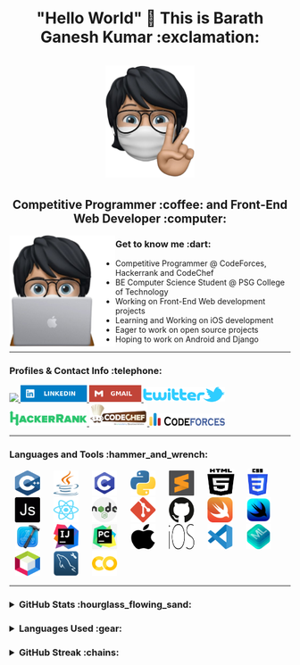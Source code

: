 <h1 align="center"> "Hello World" 👋 This is Barath Ganesh Kumar :exclamation: <br></br>
<img width="160" height="200" hspace="10" src="icons/h1.png"/>
</h1>

<h2 align="center"> Competitive Programmer :coffee: and Front-End Web Developer :computer:</h2>

<img align="left" width="190" height="200" src="icons/h2.png"/>

<h3>Get to know me :dart: </h3>

- Competitive Programmer @ CodeForces, Hackerrank and CodeChef
- BE Computer Science Student @ PSG College of Technology
- Working on Front-End Web development projects
- Learning and Working on iOS development
- Eager to work on open source projects
- Hoping to work on Android and Django

---

<h3>Profiles & Contact Info :telephone:</h3>

<a href="https://barathkumarbk-15.github.io/Barath-Ganesh-Kumar/"> <img height = "27" src = "https://www.freepnglogos.com/uploads/logo-website-png/logo-website-file-globe-icon-svg-wikimedia-commons-21.png"> </a>
<a href="https://www.linkedin.com/in/barathkumarbk-15/" target="_blank"> <img height="30" src="icons/p1.svg"/> </a>
<a href="mailto:barathganeshkumar2002@gmail.com" target="_blank"> <img height="30" src="icons/p2.svg"/> </a>
<a href="https://twitter.com/BarathGaneshKu1" target="_blank"> <img height="27" src="icons/p3.png"/> </a>
<a href="https://www.hackerrank.com/barathganeshkum1" target="_blank"> <img height="27" src="icons/p4.png"/> </a>
<a href="https://www.codechef.com/users/barathkumar15" target="_blank"> <img height="40" src="icons/p5.png"/> </a>
<a href="https://codeforces.com/profile/BK15" target="_blank"> <img height="23" width="135" style="clip-path: rect(10px, 0px, 0px, 0px);" src="icons/p6.png"/> </a>

---

<h3>Languages and Tools :hammer_and_wrench:</h3>
<p>
<img width="45" height="45" hspace="10" src="icons/1.svg"/>
<img width="45" height="45" hspace="10" src="icons/2.svg"/>
<img width="45" height="45" hspace="10" src="icons/3.png"/>
<img width="45" height="45" hspace="10" src="icons/4.svg"/>
<img width="45" height="45" hspace="10" src="icons/5.svg"/>
<img width="48" height="48" hspace="10" src="icons/6.svg"/>
<img width="36" height="48" hspace="10" src="icons/7.png"/>
<img width="45" height="45" hspace="10" src="icons/8.svg"/>
<img width="45" height="45" hspace="10" src="icons/9.svg"/>
<img width="45" height="45" hspace="10" src="icons/10.svg"/>
<img width="45" height="45" hspace="10" src="icons/11.svg"/>
<img width="45" height="45" hspace="10" src="icons/12.svg"/>
<img width="45" height="45" hspace="10" src="icons/13.svg"/>
<img width="45" height="45" hspace="10" src="icons/14.png"/>
<img width="45" height="45" hspace="10" src="icons/15.png"/>
<img width="45" height="45" hspace="10" src="icons/16.svg"/>
<img width="45" height="45" hspace="10" src="icons/17.png"/>
<img width="45" height="45" hspace="10" src="icons/18.svg"/> 
<img width="45" height="45" hspace="10" src="icons/19.svg"/>
<img width="45" height="45" hspace="10" src="icons/20.svg"/>
<img width="45" height="45" hspace="10" src="icons/21.png"/>
<img width="45" height="45" hspace="10" src="icons/22.png"/>
<img width="45" height="45" hspace="10" src="icons/24.png"/>
<img width="45" height="45" hspace="10" src="icons/25.png"/>
</p>
 
---
 
<h3> <details> <summary> GitHub Stats 	:hourglass_flowing_sand: </summary> <p align="center"> <br> <br> <img src="https://komarev.com/ghpvc/?username=BarathKumarBK-15&label=PROFILE+VIEWS&color=ff3d67"/> <br> <br> <img src="https://github-readme-stats.vercel.app/api?username=BarathKumarBK-15&show_icons=true&theme=radical"/> </p> </details> </h3>

<h3> <details> <summary> Languages Used :gear: </summary> <p align="center"> <br> <br> <img src="https://github-readme-stats.vercel.app/api/top-langs/?username=BarathKumarBK-15&layout=compact"/> </details> </h3>
 
<h3> <details> <summary> GitHub Streak :chains: </summary> <p align="center"> <br> <br> <img src="https://github-readme-streak-stats.herokuapp.com/?user=BarathKumarBK-15&theme=radical"/> </details> </h3>
 
<!--
**BarathKumarBK-15/BarathKumarBK-15** is a ✨ _special_ ✨ repository because its `README.md` (this file) appears on your GitHub profile.

Here are some ideas to get you started:

- 🔭 I’m currently working on ...
- 🌱 I’m currently learning ...
- 👯 I’m looking to collaborate on ...
- 🤔 I’m looking for help with ...
- 💬 Ask me about ...
- 📫 How to reach me: ...
- 😄 Pronouns: ...
- ⚡ Fun fact: ...
-->
